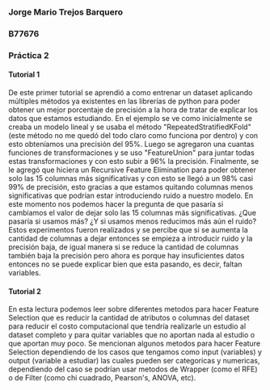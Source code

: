 ### **Jorge Mario Trejos Barquero**
### **B77676**
### **Práctica 2**

#### Tutorial 1
De este primer tutorial se aprendió a como entrenar un dataset aplicando múltiples métodos ya existentes en las librerías de python para poder obtener un mejor porcentaje de precisión a la hora de tratar de explicar los datos que estamos estudiando. En el ejemplo se ve como inicialmente se creaba un modelo lineal y se usaba el método "RepeatedStratifiedKFold" (este método no me quedó del todo claro como funciona por dentro) y con esto obteníamos una precisión del 95%. Luego se agregaron una cuantas funciones de transformaciones y se uso "FeatureUnion" para juntar todas estas transformaciones y con esto subir a 96% la precisión. Finalmente, se le agregó que hiciera un Recursive Feature Elimination para poder obtener solo las 15 columnas más significativas y con esto se llegó a un 98% casi 99% de precisión, esto gracias a que estamos quitando columnas menos significativas que podrían estar introduciendo ruido a nuestro modelo.
En este momento nos podemos hacer la pregunta de que pasaría si cambiamos el valor de dejar solo las 15 columnas más significativas. ¿Que pasaría si usamos más? ¿Y si usamos menos reducimos más aún el ruido? Estos experimentos fueron realizados y se percibe que si se aumenta la cantidad de columnas a dejar entonces se empieza a introducir ruido y la precisión baja, de igual manera si se reduce la cantidad de columnas también baja la precisión pero ahora es porque hay insuficientes datos entonces no se puede explicar bien que esta pasando, es decir, faltan variables.

#### Tutorial 2
En esta lectura podemos leer sobre diferentes metodos para hacer Feature Selection que es reducir la cantidad de atributos o columnas del dataset para reducir el costo computacional que tendría realizarle un estudio al dataset completo y para quitar variables que no aportan nada al estudio o que aportan muy poco.
Se mencionan algunos metodos para hacer Feature Selection dependiendo de los casos que tengamos como input (variables) y output (variable a estudiar) las cuales pueden ser categoricas y numericas, dependiendo del caso se podrían usar metodos de Wrapper (como el RFE) o de Filter (como chi cuadrado, Pearson's, ANOVA, etc).